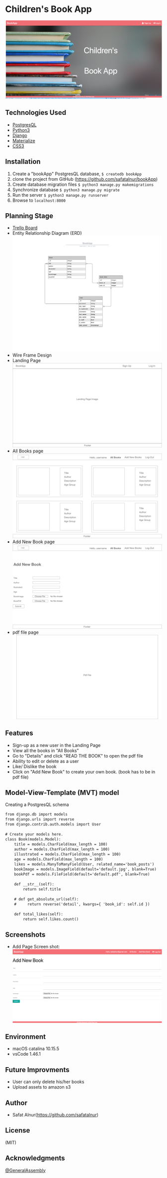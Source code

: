 # Children's Book App
![](./screenshots/Landing_Page.png)

## Technologies Used

* [PostgresQL](https://www.postgresql.org/)
* [Python3](https://www.python.org/)
* [Django](https://www.djangoproject.com/)
* [Materialize](https://materializecss.com/)
* [CSS3](https://www.w3schools.com/css/)

## Installation
1. Create a "bookApp" PostgresQL database, ```$ createdb bookApp```
2. clone the project from GitHub (https://github.com/safatalnur/bookApp)
3. Create database migration files ```$ python3 manage.py makemigrations```
4. Synchronize database ```$ python3 manage.py migrate```
5. Run the server ```$ python3 manage.py runserver```
6. Browse to ```localhost:8000```


## Planning Stage
* [Trello Board](https://trello.com/b/JGXywzXC)
* Entity Relationship Diagram (ERD)![](./screenshots/BookApp.png)
* Wire Frame Design
* Landing Page
![](./wireframe/LandingPage.png)
* All Books page
![](./wireframe/Allpages.png)
* Add New Book page
![](./wireframe/AddPage.png)
* pdf file page
![](./wireframe/pdfpage.png)

## Features
* Sign-up as a new user in the Landing Page
* View all the books in "All Books"
* Go to "Details" and click "READ THE BOOK" to open the pdf file
* Ability to edit or delete as a user
* Like/ Dislike the book
* Click on "Add New Book" to create your own book. (book has to be in pdf file)

## Model-View-Template (MVT) model
Creating a PostgresQL schema 
```javascipt
from django.db import models
from django.urls import reverse
from django.contrib.auth.models import User

# Create your models here.
class Book(models.Model):
    title = models.CharField(max_length = 100)
    author = models.CharField(max_length = 100)
    illustrated = models.CharField(max_length = 100)
    age = models.CharField(max_length = 100)
    likes = models.ManyToManyField(User, related_name='book_posts')
    bookImage = models.ImageField(default='default.jpg', blank=True)
    bookPdf = models.FileField(default='default.pdf', blank=True)

    def __str__(self):
        return self.title

    # def get_absolute_url(self):
    #     return reverse('detail', kwargs={ 'book_id': self.id })

    def total_likes(self):
        return self.likes.count()
```
## Screenshots
* Add Page Screen shot:
![](./screenshots/AddPage.png)

## Environment
* macOS catalina 10.15.5
* vsCode 1.46.1

## Future Improvments
* User can only delete his/her books
* Upload assets to amazon s3

## Author
* Safat Alnur(https://github.com/safatalnur) 

## License
(MIT)

## Acknowledgments
[@GeneralAssembly](https://generalassemb.ly/)
